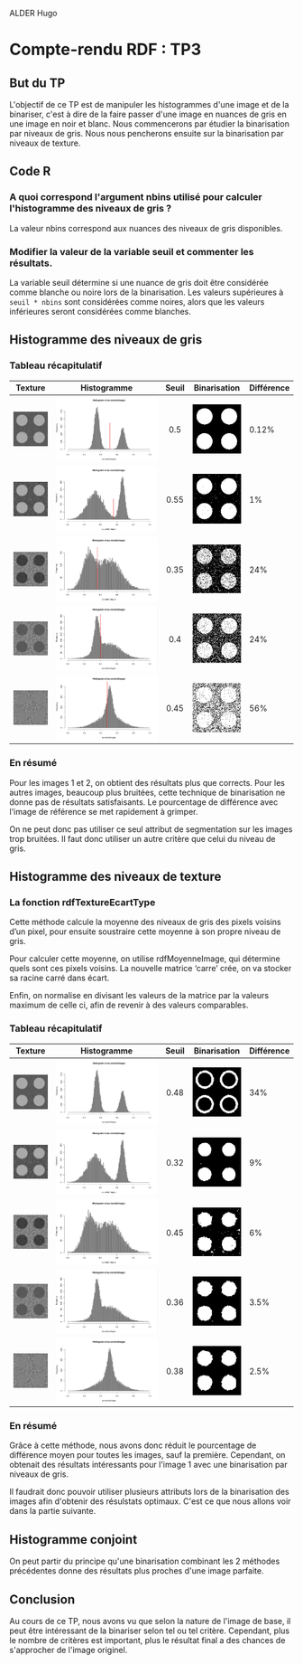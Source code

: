 ALDER Hugo

# Compte-rendu RDF : TP3

## But du TP

L'objectif de ce TP est de manipuler les histogrammes d'une image et de la binariser, c'est à dire de la faire passer d'une image en nuances de gris en une image en noir et blanc.
Nous commencerons par étudier la binarisation par niveaux de gris. Nous nous pencherons ensuite sur la binarisation par niveaux de texture.

## Code R

### A quoi correspond l'argument nbins utilisé pour calculer l'histogramme des niveaux de gris ?

La valeur nbins correspond aux nuances des niveaux de gris disponibles.

### Modifier la valeur de la variable seuil et commenter les résultats.

La variable seuil détermine si une nuance de gris doit être considérée comme blanche ou noire lors de la binarisation.
Les valeurs supérieures à `seuil * nbins` sont considérées comme noires, alors que les valeurs inférieures seront considérées comme blanches.

## Histogramme des niveaux de gris

### Tableau récapitulatif

| Texture                          | Histogramme        | Seuil |  Binarisation     | Différence |
| :-------------------------------:|:------------------:|:-----:|:-----------------:|:-----------|
| ![](rdf-2-classes-texture-0.png) | ![](img/hist0+.png) | 0.5   | ![](img/bin0.png) | 0.12%      |
| ![](rdf-2-classes-texture-1.png) | ![](img/hist1+.png) | 0.55  | ![](img/bin1.png) | 1%         |
| ![](rdf-2-classes-texture-2.png) | ![](img/hist2+.png) | 0.35  | ![](img/bin2.png) | 24%        |
| ![](rdf-2-classes-texture-3.png) | ![](img/hist3+.png) | 0.4   | ![](img/bin3.png) | 24%        |
| ![](rdf-2-classes-texture-4.png) | ![](img/hist4+.png) | 0.45  | ![](img/bin4.png) | 56%        |

### En résumé

Pour les images 1 et 2, on obtient des résultats plus que corrects.
Pour les autres images, beaucoup plus bruitées, cette technique de binarisation ne donne pas de résultats satisfaisants. Le pourcentage de différence avec l'image de référence se met rapidement à grimper.

On ne peut donc pas utiliser ce seul attribut de segmentation sur les images trop bruitées. Il faut donc utiliser un autre critère que celui du niveau de gris.

## Histogramme des niveaux de texture

### La fonction rdfTextureEcartType

Cette méthode calcule la moyenne des niveaux de gris des pixels voisins d’un pixel, pour ensuite soustraire cette moyenne à son propre niveau de gris.

Pour calculer cette moyenne, on utilise rdfMoyenneImage, qui détermine quels sont ces pixels voisins.
La nouvelle matrice ‘carre’ crée, on va stocker sa racine carré dans écart.

Enfin, on normalise en divisant les valeurs de la matrice par la valeurs maximum de celle ci, afin de revenir à des valeurs comparables.

### Tableau récapitulatif

| Texture                          | Histogramme        | Seuil |  Binarisation          | Différence |
| :-------------------------------:|:------------------:|:-----:|:----------------------:|:-----------|
| ![](rdf-2-classes-texture-0.png) | ![](img/hist0.png) | 0.48  | ![](img/bin_text0.png) | 34%        |
| ![](rdf-2-classes-texture-1.png) | ![](img/hist1.png) | 0.32  | ![](img/bin_text1.png) | 9%         |
| ![](rdf-2-classes-texture-2.png) | ![](img/hist2.png) | 0.45  | ![](img/bin_text2.png) | 6%         |
| ![](rdf-2-classes-texture-3.png) | ![](img/hist3.png) | 0.36  | ![](img/bin_text3.png) | 3.5%       |
| ![](rdf-2-classes-texture-4.png) | ![](img/hist4.png) | 0.38  | ![](img/bin_text4.png) | 2.5%       |

### En résumé

Grâce à cette méthode, nous avons donc réduit le pourcentage de différence moyen pour toutes les images, sauf la première.
Cependant, on obtenait des résultats intéressants pour l'image 1 avec une binarisation par niveaux de gris.

Il faudrait donc pouvoir utiliser plusieurs attributs lors de la binarisation des images afin d'obtenir des résulstats optimaux. C'est ce que nous allons voir dans la partie suivante.

## Histogramme conjoint

On peut partir du principe qu'une binarisation combinant les 2 méthodes précédentes donne des résultats plus proches d'une image parfaite.


## Conclusion

Au cours de ce TP, nous avons vu que selon la nature de l'image de base, il peut être intéressant de la binariser selon tel ou tel critère. Cependant, plus le nombre de critères est important, plus le résultat final a des chances de s'approcher de l'image originel.
